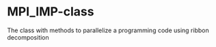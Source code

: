 # MPI_IMP-class
The class with methods to parallelize a programming code using ribbon decomposition
